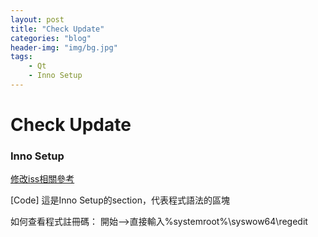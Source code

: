 ```yaml
---
layout: post
title: "Check Update"
categories: "blog"
header-img: "img/bg.jpg"
tags:
    - Qt
    - Inno Setup
---
```


# Check Update

### Inno Setup
[修改iss相關參考](https://stackoverflow.com/questions/2000296/inno-setup-how-to-automatically-uninstall-previous-installed-version?answertab=oldest#tab-top)

[Code]
這是Inno Setup的section，代表程式語法的區塊

如何查看程式註冊碼：
開始-->直接輸入%systemroot%\syswow64\regedit